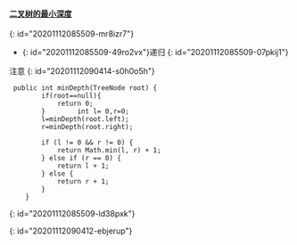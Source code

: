 #### [二叉树的最小深度](https://leetcode-cn.com/problems/minimum-depth-of-binary-tree/)
{: id="20201112085509-mr8izr7"}

* {: id="20201112085509-49ro2vx"}递归
{: id="20201112085509-07pkij1"}

注意
{: id="20201112090414-s0h0o5h"}

```
 public int minDepth(TreeNode root) {
        if(root==null){
            return 0;
        }        int l= 0,r=0;
        l=minDepth(root.left);
        r=minDepth(root.right);

        if (l != 0 && r != 0) {
            return Math.min(l, r) + 1;
        } else if (r == 0) {
            return l + 1;
        } else {
            return r + 1;
        }
    }
```
{: id="20201112085509-ld38pxk"}

{: id="20201112090412-ebjerup"}
